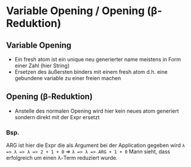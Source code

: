 # Variable Opening / Opening (β-Reduktion)
## Variable Opening
- Ein fresh atom ist ein unique neu generierter name meistens in Form einer Zahl (hier String)
- Ersetzen des äußersten binders mit einem fresh atom d.h. eine gebundene variable zu einer freien machen

## Opening (β-Reduktion)
- Anstelle des normalen Opening wird hier kein neues atom generiert sondern direkt mit der Expr ersetzt
### Bsp.
ARG ist hier die Expr die als Argument bei der Application gegeben wird
`λ => λ => λ => 2 + 1 + 0` => `λ => λ => ARG + 1 + 0`
Mann sieht, dass erfolgreich um einen λ-Term reduziert wurde.